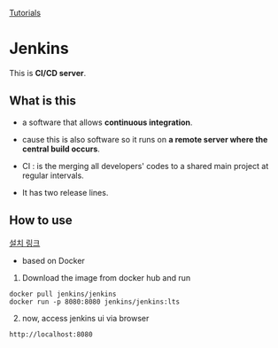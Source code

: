 [Tutorials](https://www.tutorialspoint.com/jenkins/jenkins_overview.htm)  

# Jenkins  

 This is **CI/CD server**.
 

## What is this  
  * a software that allows **continuous integration**.  
  * cause this is also software so it runs on **a remote server where the central build occurs**.  
  * CI : is the merging all developers' codes to a shared main project at regular intervals.  
  
  * It has two release lines.  
 
 
## How to use  

  [설치 링크](https://jybaek.tistory.com/764)  
  * based on Docker  
  1. Download the image from docker hub and run    
  ```
  docker pull jenkins/jenkins
  docker run -p 8080:8080 jenkins/jenkins:lts
  ```
  
  2. now, access jenkins ui via browser  
  ```
  http://localhost:8080
  ```
   
   
  
  
